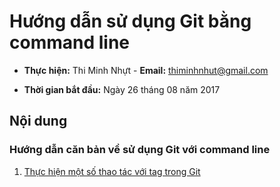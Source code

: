 # Hướng dẫn sử dụng Git bằng command line

* **Thực hiện:** Thi Minh Nhựt - **Email:** thiminhnhut@gmail.com

* **Thời gian bắt đầu:** Ngày 26 tháng 08 năm 2017

## Nội dung

### Hướng dẫn căn bản về sử dụng Git với command line

1. [Thực hiện một số thao tác với tag trong Git](https://github.com/thiminhnhut/git-tutorial/blob/master/tutorials/tag-in-git.md)
